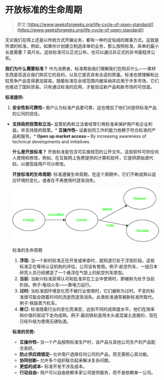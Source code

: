 # 开放标准的生命周期

> 原文:[https://www.geeksforgeeks.org/life-cycle-of-open-standard/](https://www.geeksforgeeks.org/life-cycle-of-open-standard/)

无论我们在网上还是以传统方式开展业务，都有一种约定俗成的做事方式。这就是所谓的标准。例如，如果你计划建立制造床单的业务，那么按照标准，床单的最小长度需要 7 英尺长。这些标准可以正式公布，也可以通过非正式的非书面程序公布。

**我们为什么需要标准？**
作为消费者，标准帮助我们理解我们在购买什么——某样东西是否适合我们购买它的目的，以及它是否具有合适的质量。标准也使理解和比较竞争产品变得更加容易。随着标准在全球范围内被采纳并应用于许多市场，它们也推动了国际贸易。只有通过标准的应用，才能验证新产品和新市场的可信度。

**标准提供:**

1.  **安全性和可靠性–**
    用户认为标准产品更可靠，这也增加了他们对提供标准产品的公司的信任。

*   **支持政府政策和立法–**
    监管机构和立法者经常引用标准来保护用户和企业利益，并支持政府政策。*   **互操作性–**
    设备协同工作的能力依赖于符合标准的产品和服务。*   **Open up market access –**
    By increasing awareness of technical developments and initiatives.

    **什么是开放标准？**
    开放标准是包含可实施规范的公开文件。这些软件可供任何人使用和修改，例如，在互联网上免费提供的计算机软件，它提供原始源代码，以便高级用户可以修改。

    **开放标准的生命周期:**
    标准遵循生命周期，在这个周期中，它们不断成熟以适应环境的变化，或者在不再使用时逐渐消失。

    ![](img/b329df3d20f39ac46168faaed365ca77.png)

    标准的生命周期

    1.  **浮现:**
        当一个新的标准正在开发或审查时，就知道它处于浮现阶段。这些标准正在等待认证机构的评估，公司没有使用。例子:航空列车，一组日本研究人员已经建造了一个悬浮在气垫上的航空列车原型。
    2.  **当前:**
        当新兴标准获得认可和批准并在工业中使用时，即被称为处于当前阶段。例子:电动火车——靠电力运行。
    3.  **过时:**
        当标准因环境变化而不被行业使用时，它们被称为过时。不变的标准很可能会随着时间的流逝而逐渐消失。此类标准通常被新标准所取代。例子:铁路蒸汽机车。
    4.  **修订:**
        标准随着行业的变化而演变，达到不同的成熟度水平。他们在效率和价值的驱动下走向成熟。例子:最初铁轨是用木头或混凝土连接的，现在已经升级为使用无碴轨道。

    **标准的优势:**

    *   **互操作性–**
        当一个产品按照标准生产时，该产品与其他公司生产的产品配合良好。
    *   **防止供应商锁定–**
        允许用户选择任何公司的产品，而无需担心其功能。
    *   **协同创新–**
        允许多个组织联合起来解决复杂问题。
    *   **更低的成本–**
        标准开发不涉及成本。
    *   **行动自由–**
        用户可以自由依赖多家公司提供服务，而不是依赖单一公司。